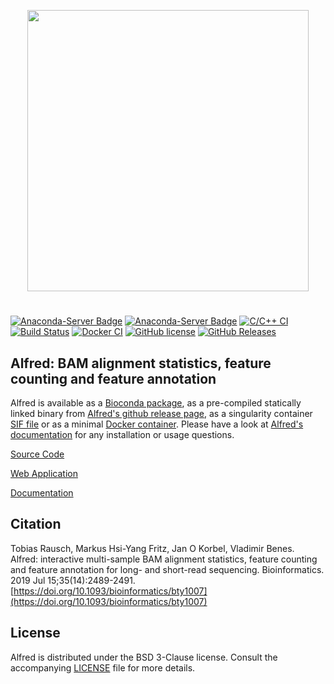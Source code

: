 <p align="center">
   <img width="450" src="https://raw.githubusercontent.com/tobiasrausch/alfred/master/alfred.png">
   <h1></h1>
</p>

[![Anaconda-Server Badge](https://anaconda.org/bioconda/alfred/badges/installer/conda.svg)](https://anaconda.org/bioconda/alfred)
[![Anaconda-Server Badge](https://anaconda.org/bioconda/alfred/badges/downloads.svg)](https://anaconda.org/bioconda/alfred)
[![C/C++ CI](https://github.com/tobiasrausch/alfred/workflows/C/C++%20CI/badge.svg)](https://github.com/tobiasrausch/alfred/actions)
[![Build Status](https://travis-ci.org/tobiasrausch/alfred.svg?branch=master)](https://travis-ci.org/tobiasrausch/alfred)
[![Docker CI](https://github.com/tobiasrausch/alfred/workflows/Docker%20CI/badge.svg)](https://github.com/tobiasrausch/alfred/actions)
[![GitHub license](https://img.shields.io/badge/License-BSD%203--Clause-blue.svg)](https://github.com/tobiasrausch/alfred/blob/master/LICENSE)
[![GitHub Releases](https://img.shields.io/github/release/tobiasrausch/alfred.svg)](https://github.com/tobiasrausch/alfred/releases)

## Alfred: BAM alignment statistics, feature counting and feature annotation

Alfred is available as a [Bioconda package](https://anaconda.org/bioconda/alfred), as a pre-compiled statically linked binary from [Alfred's github release page](https://github.com/tobiasrausch/alfred/releases/), as a singularity container [SIF file](https://github.com/tobiasrausch/alfred/releases/) or as a minimal [Docker container](https://hub.docker.com/r/trausch/alfred/). Please have a look at [Alfred's documentation](https://www.gear-genomics.com/docs/alfred/) for any installation or usage questions.

[Source Code](https://github.com/tobiasrausch/alfred/)

[Web Application](https://www.gear-genomics.com/alfred/)

[Documentation](https://www.gear-genomics.com/docs/alfred/)

## Citation
Tobias Rausch, Markus Hsi-Yang Fritz, Jan O Korbel, Vladimir Benes.      
Alfred: interactive multi-sample BAM alignment statistics, feature counting and feature annotation for long- and short-read sequencing.
Bioinformatics. 2019 Jul 15;35(14):2489-2491.
[https://doi.org/10.1093/bioinformatics/bty1007](https://doi.org/10.1093/bioinformatics/bty1007)


License
-------
Alfred is distributed under the BSD 3-Clause license. Consult the accompanying [LICENSE](https://github.com/tobiasrausch/alfred/blob/master/LICENSE) file for more details.
